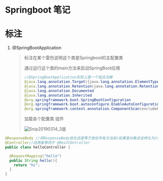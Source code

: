 # Springboot 笔记

# 标注

1. @SpringBootApplication

   > 标注在某个雷伤说明这个类是Springboot的主配置类
   >
   > 通过运行这个类的main方法来启动SpringBoot应用
   >
   > ```java
   > //@SpringBootApplication实际上是一个组合注解 
   > @java.lang.annotation.Target({java.lang.annotation.ElementType.TYPE})
   > @java.lang.annotation.Retention(java.lang.annotation.RetentionPolicy.RUNTIME)
   > @java.lang.annotation.Documented
   > @java.lang.annotation.Inherited
   > @org.springframework.boot.SpringBootConfiguration
   > @org.springframework.boot.autoconfigure.EnableAutoConfiguration
   > @org.springframework.context.annotation.ComponentScan(excludeFilters = {@org.springframework.context.annotation.ComponentScan.Filter(type = org.springframework.context.annotation.FilterType.CUSTOM, classes = {org.springframework.boot.context.TypeExcludeFilter.class}), @org.springframework.context.annotation.ComponentScan.Filter(type = org.springframework.context.annotation.FilterType.CUSTOM, classes = {org.springframework.boot.autoconfigure.AutoConfigurationExcludeFilter.class})})
   > 
   > ```
   >
   > 加载各个配置类 组件
   >
   > ![Snip20190314_3](/Users/xian/Desktop/notes/images/Snip20190314_3.png)是

```java
@ResponseBody //将ResponseBody放在这是等于放在所有方法前(如果是对象还会转化为Json数据)
@Controller//这两者等同于 @RestCOntroller
public class helloController {

  @RequestMapping("hello")
  public String hello(){
    return "hi";
  }
}
```

